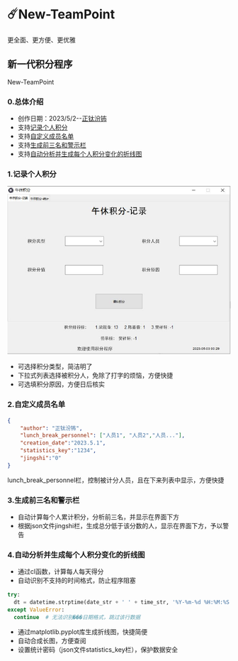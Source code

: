 # ☄️New-TeamPoint
更全面、更方便、更优雅
## 新一代积分程序
New-TeamPoint
### 0.总体介绍
- 创作日期：2023/5/2--[正钛汾钸](https://github.com/zhengtfb)
- 支持[记录个人积分](#jump_1)
- 支持[自定义成员名单](#jump_2)
- 支持[生成前三名和警示栏](#jump_3)
- 支持[自动分析并生成每个人积分变化的折线图](#jump_4)
### 1.记录个人积分
<a id="jump_1"></a>
![积分界面](https://github.com/zhengtfb/New-TeamPoint/blob/main/%E4%B8%BB%E7%95%8C%E9%9D%A2.JPG)
- 可选择积分类型，简洁明了
- 下拉式列表选择被积分人，免除了打字的烦恼，方便快捷
- 可选填积分原因，方便日后核实
### 2.自定义成员名单
<a id="jump_2"></a>
```json
{
    "author": "正钛汾钸",
    "lunch_break_personnel": ["人员1", "人员2","人员..."],
    "creation_date":"2023.5.1",
    "statistics_key":"1234",
    "jingshi":"0"
}
```
lunch_break_personnel栏，控制被计分人员，且在下来列表中显示，方便快捷
### 3.生成前三名和警示栏
<a id="jump_3"></a>
- 自动计算每个人累计积分，分析前三名，并显示在界面下方
- 根据json文件jingshi栏，生成总分低于该分数的人，显示在界面下方，予以警告
### 4.自动分析并生成每个人积分变化的折线图
<a id="jump_4"></a>
- 通过cl函数，计算每人每天得分
- 自动识别不支持的时间格式，防止程序阻塞
```python
try:
  dt = datetime.strptime(date_str + ' ' + time_str, '%Y-%m-%d %H:%M:%S').date()
except ValueError:
  continue  # 无法识别���日期格式，跳过该行数据
```
- 通过matplotlib.pyplot库生成折线图，快捷简便
- 自动合成长图，方便查阅
- 设置统计密码（json文件statistics_key栏），保护数据安全
